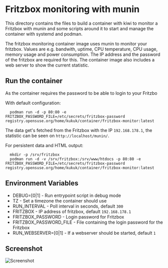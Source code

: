 # Fritzbox monitoring with munin

This directory contains the files to build a container with kiwi to monitor
a Fritzbox with munin and some scripts around it to start and manage the
container with systemd and podman.

The fritzbox monitoring container image uses munin to monitor your fritzbox.
Values are e.g. bandwith, uptime, CPU temperature, CPU usage, memory usage
and power consumption.
The IP address and the password of the fritzbox are required for this.
The container image also includes a web server to show the current statistic.

## Run the container

As the container requires the password to be able to login to your Fritzbo

With default configuration:

```
  podman run -d -p 80:80 -e FRITZBOX_PASSWORD_FILE=/etc/secrets/fritzbox-password registry.opensuse.org/home/kukuk/container/fritzbox-monitor:latest
```

The data get's fetched from the Fritzbox with the IP `192.168.178.1`, the
statistic can be seen on `http://localhost/munin/`.

For persistent data and HTML output:
```
  mkdir -p /srv/fritzbox
  podman run -d -v /srv/fritzbox:/srv/www/htdocs -p 80:80 -e FRITZBOX_PASSWORD_FILE=/etc/secrets/fritzbox-password registry.opensuse.org/home/kukuk/container/fritzbox-monitor:latest
```

## Environment Variables

- DEBUG=[0|1]		- Run entrypoint script in debug mode
- TZ                    - Set a timezone the container should use
- RUN_INTERVAL 		- Poll interval in seconds, default `300`
- FRITZBOX              - IP address of fritzbox, default `192.168.178.1`
- FRITZBOX_PASSWORD     - Login password for Fritzbox
- FRITZBOX_PASSWORD_FILE - File containing the login password for the Fritzbox
- RUN_WEBSERVER=[0|1]   - If a webserver should be started, default `1`

## Screenshot

![Screenshot](Screenshot.png)
